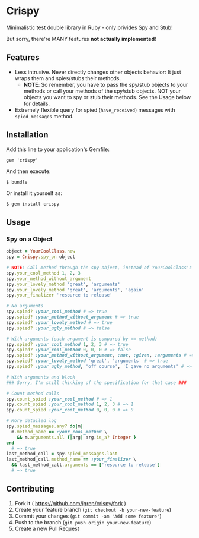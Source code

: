 # Crispy

Minimalistic test double library in Ruby - only privides Spy and Stub!

But sorry, there're MANY features **not actually implemented**!

## Features

- Less intrusive. Never directly changes other objects behavior: It just wraps them and spies/stubs their methods.
    - **NOTE**: So remember, you have to pass the spy/stub objects to your methods or call your methods of the spy/stub objects.
        NOT your objects you want to spy or stub their methods.
        See the Usage below for details.
- Extremely flexible query for spied (`have_received`) messages with `spied_messages` method.

## Installation

Add this line to your application's Gemfile:

    gem 'crispy'

And then execute:

    $ bundle

Or install it yourself as:

    $ gem install crispy

## Usage

### Spy on a Object

```ruby
object = YourCoolClass.new
spy = Crispy.spy_on object

# NOTE: Call method through the spy object, instead of YourCoolClass's instance itself.
spy.your_cool_method 1, 2, 3
spy.your_method_without_argument
spy.your_lovely_method 'great', 'arguments'
spy.your_lovely_method 'great', 'arguments', 'again'
spy.your_finalizer 'resource to release'

# No arguments
spy.spied? :your_cool_method # => true
spy.spied? :your_method_without_argument # => true
spy.spied? :your_lovely_method # => true
spy.spied? :your_ugly_method # => false

# With arguments (each argument is compared by == method)
spy.spied? :your_cool_method 1, 2, 3 # => true
spy.spied? :your_cool_method 0, 0, 0 # => false
spy.spied? :your_method_without_argument, :not, :given, :arguments # => false
spy.spied? :your_lovely_method 'great', 'arguments' # => true
spy.spied? :your_ugly_method, 'off course', 'I gave no arguments' # => false

# With arguments and block
### Sorry, I'm still thinking of the specification for that case ###

# Count method calls
spy.count_spied :your_cool_method # => 1
spy.count_spied :your_cool_method 1, 2, 3 # => 1
spy.count_spied :your_cool_method 0, 0, 0 # => 0

# More detailed log
spy.spied_messages.any? do|m|
  m.method_name == :your_cool_method \
    && m.arguments.all {|arg| arg.is_a? Integer }
end
  # => true
last_method_call = spy.spied_messages.last
last_method_call.method_name == :your_finalizer \
  && last_method_call.arguments == ['resource to release']
  # => true
```

## Contributing

1. Fork it ( https://github.com/igrep/crispy/fork )
2. Create your feature branch (`git checkout -b your-new-feature`)
3. Commit your changes (`git commit -am 'Add some feature'`)
4. Push to the branch (`git push origin your-new-feature`)
5. Create a new Pull Request

